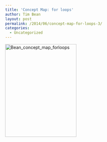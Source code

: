 ```yaml
---
title: 'Concept Map: for loops'
author: Tim Bean
layout: post
permalink: /2014/06/concept-map-for-loops-3/
categories:
  - Uncategorized
---
```

[<img class="alignnone size-medium wp-image-7709" alt="Bean_concept_map_forloops" src="http://teaching.software-carpentry.org/wp-content/uploads/2014/06/Bean_concept_map_forloops-231x300.png" width="231" height="300" />][1]

 [1]: http://teaching.software-carpentry.org/wp-content/uploads/2014/06/Bean_concept_map_forloops.png